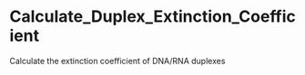 # Calculate_Duplex_Extinction_Coefficient
Calculate the extinction coefficient of DNA/RNA duplexes 
